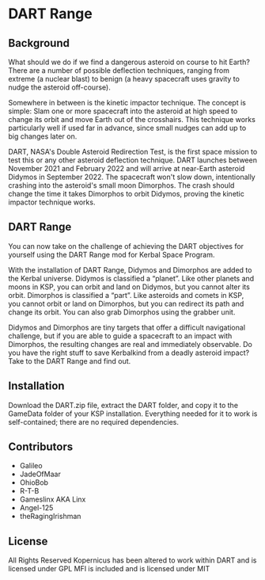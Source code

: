 # DART Range

## Background
What should we do if we find a dangerous asteroid on course to hit Earth?  There are a number of possible deflection techniques, ranging from extreme (a nuclear blast) to benign (a heavy spacecraft uses gravity to nudge the asteroid off-course).

Somewhere in between is the kinetic impactor technique.  The concept is simple:  Slam one or more spacecraft into the asteroid at high speed to change its orbit and move Earth out of the crosshairs.  This technique works particularly well if used far in advance, since small nudges can add up to big changes later on.

DART, NASA's Double Asteroid Redirection Test, is the first space mission to test this or any other asteroid deflection technique.  DART launches between November 2021 and February 2022 and will arrive at near-Earth asteroid Didymos in September 2022.  The spacecraft won't slow down, intentionally crashing into the asteroid's small moon Dimorphos.  The crash should change the time it takes Dimorphos to orbit Didymos, proving the kinetic impactor technique works.

## DART Range
You can now take on the challenge of achieving the DART objectives for yourself using the DART Range mod for Kerbal Space Program.

With the installation of DART Range, Didymos and Dimorphos are added to the Kerbal universe.  Didymos is classified a “planet”.  Like other planets and moons in KSP, you can orbit and land on Didymos, but you cannot alter its orbit.  Dimorphos is classified a “part”.  Like asteroids and comets in KSP, you cannot orbit or land on Dimorphos, but you can redirect its path and change its orbit.  You can also grab Dimorphos using the grabber unit.

Didymos and Dimorphos are tiny targets that offer a difficult navigational challenge, but if you are able to guide a spacecraft to an impact with Dimorphos, the resulting changes are real and immediately observable.  Do you have the right stuff to save Kerbalkind from a deadly asteroid impact?  Take to the DART Range and find out.

## Installation
Download the DART.zip file, extract the DART folder, and copy it to the GameData folder of your KSP installation.  Everything needed for it to work is self-contained; there are no required dependencies.

## Contributors
* Galileo
* JadeOfMaar
* OhioBob
* R-T-B
* Gameslinx AKA Linx
* Angel-125
* theRagingIrishman

## License
All Rights Reserved
Kopernicus has been altered to work within DART and is licensed under GPL
MFI is included and is licensed under MIT
